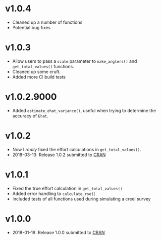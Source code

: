 
# v1.0.4

* Cleaned up a number of functions
* Potential bug fixes

# v1.0.3

* Allow users to pass a `scale` parameter to `make_anglers()` and `get_total_values()` functions.
* Cleaned up some cruft.
* Added more CI build tests 

# v1.0.2.9000

* Added `estimate_ehat_variance()`, useful when trying to determine the accuracy of `Ehat`.

# v1.0.2

* Now I *really* fixed the effort calculations in `get_total_values()`.
* 2018-03-13: Release 1.0.2 submitted to [CRAN](https://cran.r-project.org/package=AnglerCreelSurveySimulation)

# v1.0.1

* Fixed the true effort calculation in `get_total_values()`
* Added error handling to `calculate_rse()`
* Included tests of all functions used during simulating a creel survey

# v1.0.0

* 2018-01-19: Release 1.0.0 submitted to [CRAN](https://cran.r-project.org/)
